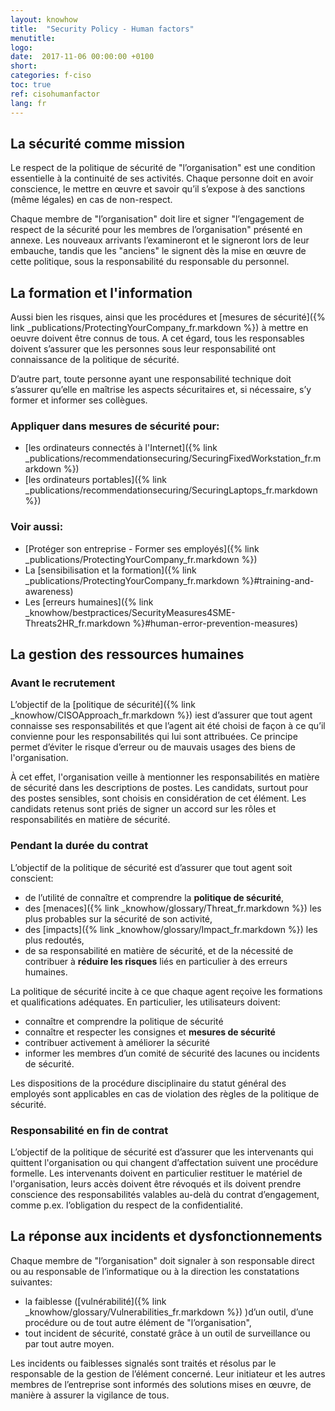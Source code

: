 ```yaml
---
layout: knowhow
title:  "Security Policy - Human factors"
menutitle:
logo:
date:  2017-11-06 00:00:00 +0100
short:
categories: f-ciso
toc: true
ref: cisohumanfactor
lang: fr
---
```

## La sécurité comme mission

Le respect de la politique de sécurité de "l’organisation" est une condition essentielle à la continuité de ses activités. Chaque personne doit en avoir conscience, le mettre en œuvre et savoir qu’il s’expose à des sanctions (même légales) en cas de non-respect.

Chaque membre de "l’organisation" doit lire et signer "l’engagement de respect de la sécurité pour les membres de  l’organisation" présenté en annexe. Les nouveaux arrivants l’examineront et le signeront lors de leur embauche, tandis que les "anciens" le signent dès la mise en œuvre de cette politique, sous la responsabilité du responsable du personnel.


## La formation et l'information

Aussi bien les risques, ainsi que les procédures et [mesures de sécurité]({% link _publications/ProtectingYourCompany_fr.markdown %}) à mettre en oeuvre doivent être connus de tous. A cet égard, tous les responsables doivent s’assurer que les personnes sous leur responsabilité ont connaissance de la politique de sécurité.

D’autre part, toute personne ayant une responsabilité technique doit s’assurer qu’elle en maîtrise les aspects sécuritaires et, si nécessaire, s’y former et informer ses collègues.

### Appliquer dans mesures de sécurité pour:

* [les ordinateurs connectés à l'Internet]({% link _publications/recommendationsecuring/SecuringFixedWorkstation_fr.markdown %})
* [les ordinateurs portables]({% link _publications/recommendationsecuring/SecuringLaptops_fr.markdown %})

### Voir aussi:

* [Protéger son entreprise - Former ses employés]({% link _publications/ProtectingYourCompany_fr.markdown %})
* La [sensibilisation et la formation]({% link _publications/ProtectingYourCompany_fr.markdown %}#training-and-awareness)
* Les [erreurs humaines]({% link _knowhow/bestpractices/SecurityMeasures4SME-Threats2HR_fr.markdown %}#human-error-prevention-measures)

## La gestion des ressources humaines

### Avant le recrutement

L’objectif de la [politique de sécurité]({% link _knowhow/CISOApproach_fr.markdown %})  iest d’assurer que tout agent connaisse ses responsabilités et que l’agent ait été choisi de façon à ce qu’il convienne pour les responsabilités qui lui sont attribuées. Ce principe permet d’éviter le risque d’erreur ou de mauvais usages des biens de l'organisation.

À cet effet, l'organisation veille à mentionner les responsabilités en matière de sécurité dans les descriptions de postes. Les candidats, surtout pour des postes sensibles, sont choisis en considération de cet élément. Les candidats retenus sont priés de signer un accord sur les rôles et responsabilités en matière de sécurité.

### Pendant la durée du contrat

L’objectif de la politique de sécurité est d’assurer que tout agent soit conscient:

* de l’utilité de connaître et comprendre la **politique de sécurité**,
* des [menaces]({% link _knowhow/glossary/Threat_fr.markdown %})  les plus probables sur la sécurité de son activité,
* des [impacts]({% link _knowhow/glossary/Impact_fr.markdown %})  les plus redoutés,
* de sa responsabilité en matière de sécurité, et de la nécessité de contribuer à **réduire les risques** liés en particulier à des erreurs humaines.

La politique de sécurité incite à ce que chaque agent reçoive les formations et qualifications adéquates. En particulier, les utilisateurs doivent:

* connaître et comprendre la politique de sécurité
* connaître et respecter les consignes et **mesures de sécurité**
* contribuer activement à améliorer la sécurité
* informer les membres d’un comité de sécurité des lacunes ou incidents de sécurité.

Les dispositions de la procédure disciplinaire du statut général des employés sont applicables en cas de violation des règles de la politique de sécurité.

### Responsabilité en fin de contrat

L’objectif de la politique de sécurité est d’assurer que les intervenants qui quittent l'organisation ou qui changent d’affectation suivent une procédure formelle. Les intervenants doivent en particulier restituer le matériel de l'organisation, leurs accès doivent être révoqués et ils doivent prendre conscience des responsabilités valables au-delà du contrat d’engagement, comme p.ex. l’obligation du respect de la confidentialité.

## La réponse aux incidents et dysfonctionnements

Chaque membre de "l’organisation" doit signaler à son responsable direct ou au responsable de l’informatique ou à la direction les constatations suivantes:

* la faiblesse  ([vulnérabilité]({% link _knowhow/glossary/Vulnerabilities_fr.markdown %}) )d’un outil, d’une procédure ou de tout autre élément de "l’organisation",
* tout incident de sécurité, constaté grâce à un outil de surveillance ou par tout autre moyen.

Les incidents ou faiblesses signalés sont traités et résolus par le responsable de la gestion de l’élément concerné. Leur initiateur et les autres membres de l’entreprise sont informés des solutions mises en œuvre, de manière à assurer la vigilance de tous.
